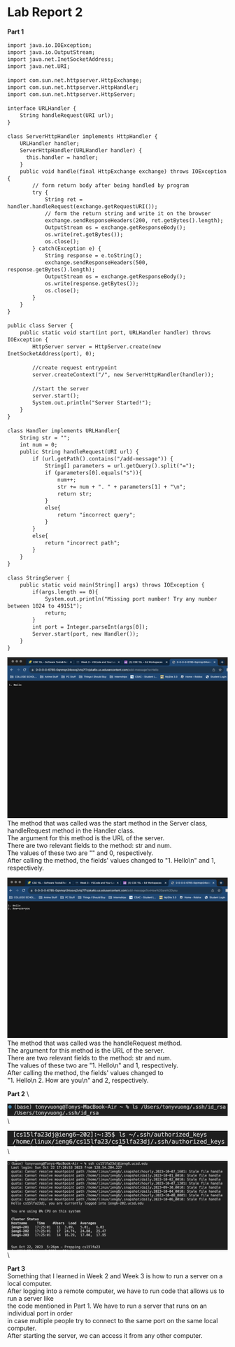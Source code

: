# Lab Report 2


**Part 1**

```
import java.io.IOException;
import java.io.OutputStream;
import java.net.InetSocketAddress;
import java.net.URI;

import com.sun.net.httpserver.HttpExchange;
import com.sun.net.httpserver.HttpHandler;
import com.sun.net.httpserver.HttpServer;

interface URLHandler {
    String handleRequest(URI url);
}

class ServerHttpHandler implements HttpHandler {
    URLHandler handler;
    ServerHttpHandler(URLHandler handler) {
      this.handler = handler;
    }
    public void handle(final HttpExchange exchange) throws IOException {
        // form return body after being handled by program
        try {
            String ret = handler.handleRequest(exchange.getRequestURI());
            // form the return string and write it on the browser
            exchange.sendResponseHeaders(200, ret.getBytes().length);
            OutputStream os = exchange.getResponseBody();
            os.write(ret.getBytes());
            os.close();
        } catch(Exception e) {
            String response = e.toString();
            exchange.sendResponseHeaders(500, response.getBytes().length);
            OutputStream os = exchange.getResponseBody();
            os.write(response.getBytes());
            os.close();
        }
    }
}

public class Server {
    public static void start(int port, URLHandler handler) throws IOException {
        HttpServer server = HttpServer.create(new InetSocketAddress(port), 0);

        //create request entrypoint
        server.createContext("/", new ServerHttpHandler(handler));

        //start the server
        server.start();
        System.out.println("Server Started!");
    }
}

class Handler implements URLHandler{
    String str = "";
    int num = 0;
    public String handleRequest(URI url) {
        if (url.getPath().contains("/add-message")) {
            String[] parameters = url.getQuery().split("=");
            if (parameters[0].equals("s")){
                num++;
                str += num + ". " + parameters[1] + "\n";   
                return str;
            }
            else{
                return "incorrect query";
            }                  
        }
        else{
            return "incorrect path";
        }       
    }
}

class StringServer {
    public static void main(String[] args) throws IOException {
        if(args.length == 0){
            System.out.println("Missing port number! Try any number between 1024 to 49151");
            return;
        }
        int port = Integer.parseInt(args[0]);
        Server.start(port, new Handler());
    }
}
```


![Image](Lab2Hello.png) \
The method that was called was the start method in the Server class,
handleRequest method in the Handler class.\
The argument for this method is the URL of the server.\
There are two relevant fields to the method: str and num.\
The values of these two are "" and 0, respectively.\
After calling the method, the fields' values changed to "1. Hello\n" and 1, respectively.


![Image](Lab2HowAreYou.png) \
The method that was called was the handleRequest method.\
The argument for this method is the URL of the server.\
There are two relevant fields to the method: str and num.\
The values of these two are "1. Hello\n" and 1, respectively.\
After calling the method, the fields' values changed to \
"1. Hello\n 2. How are you\n" and 2, respectively.

**Part 2** \

![Image](PrivateKey.png) \

![Image](PublicKey.png) \

![Image](LoginNoPW.png) \

**Part 3** \
Something that I learned in Week 2 and Week 3 is how to run a server on a local computer.\
After logging into a remote computer, we have to run code that allows us to run a server like\
the code mentioned in Part 1. We have to run a server that runs on an individual port in order\
in case multiple people try to connect to the same port on the same local computer.\
After starting the server, we can access it from any other computer.
